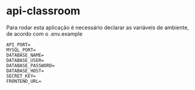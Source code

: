 # api-classroom

Para rodar esta aplicação é necessário declarar as variáveis de ambiente, de acordo com o .env.example

```
API_PORT=
MYSQL_PORT=
DATABASE_NAME=
DATABASE_USER=
DATABASE_PASSWORD=
DATABASE_HOST=
SECRET_KEY=
FRONTEND_URL=
```
